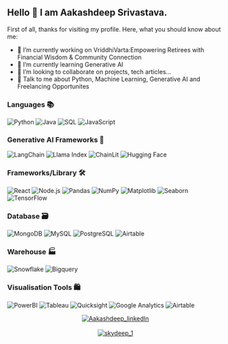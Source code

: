 ## Hello 👋 I am Aakashdeep Srivastava.
First of all, thanks for visiting my profile. Here, what you should know about me:

- 🔭 I’m currently working on VriddhiVarta:Empowering Retirees with Financial Wisdom & Community Connection
- 🌱 I’m currently learning Generative AI  
- 👯 I’m looking to collaborate on projects, tech articles... 
- 💬 Talk to me about Python, Machine Learning, Generative AI and Freelancing Opportunites

<!-- ----------- TECH STACK SECTION ------------ -->
### Languages 📚
![Python](https://img.shields.io/badge/python-3670A0?style=for-the-badge&logo=python&logoColor=ffdd54) 
![Java](https://img.shields.io/badge/java-007396?style=for-the-badge&logo=java&logoColor=white) 
![SQL](https://img.shields.io/badge/SQL-4479A1?style=for-the-badge&logo=postgresql&logoColor=white) 
![JavaScript](https://img.shields.io/badge/javascript-F7DF1E?style=for-the-badge&logo=javascript&logoColor=black) 

### Generative AI Frameworks 🤖
![LangChain](https://img.shields.io/badge/LangChain-000000?style=for-the-badge&logo=langchain&logoColor=red)
![Llama Index](https://img.shields.io/badge/Llama_Index-000000?style=for-the-badge&logo=llamaindex&logoColor=blue)
![ChainLit](https://img.shields.io/badge/ChainLit-000000?style=for-the-badge&logo=chainlit&logoColor=green)
![Hugging Face](https://img.shields.io/badge/Hugging_Face-FF9A00?style=for-the-badge&logo=huggingface&logoColor=white)

### Frameworks/Library 🛠️
![React](https://img.shields.io/badge/react-20232A?style=for-the-badge&logo=react&logoColor=61DAFB) 
![Node.js](https://img.shields.io/badge/node.js-339933?style=for-the-badge&logo=nodedotjs&logoColor=white) 
![Pandas](https://img.shields.io/badge/pandas-150458?style=for-the-badge&logo=pandas&logoColor=white) 
![NumPy](https://img.shields.io/badge/numpy-013243?style=for-the-badge&logo=numpy&logoColor=white) 
![Matplotlib](https://img.shields.io/badge/matplotlib-11557c?style=for-the-badge&logo=matplotlib&logoColor=white) 
![Seaborn](https://img.shields.io/badge/seaborn-3776AB?style=for-the-badge&logo=seaborn&logoColor=white) 
![TensorFlow](https://img.shields.io/badge/TensorFlow-FF6F00?style=for-the-badge&logo=TensorFlow&logoColor=white) 

### Database 🗃️
![MongoDB](https://img.shields.io/badge/MongoDB-47A248?style=for-the-badge&logo=mongodb&logoColor=white) 
![MySQL](https://img.shields.io/badge/mysql-%2300f.svg?style=for-the-badge&logo=mysql&logoColor=white) 
![PostgreSQL](https://img.shields.io/badge/PostgreSQL-316192?style=for-the-badge&logo=postgresql&logoColor=white) 
![Airtable](https://img.shields.io/badge/Airtable-18BFFF?style=for-the-badge&logo=airtable&logoColor=white) 

### Warehouse 🏭
![Snowflake](https://img.shields.io/badge/Snowflake-29B5E8?style=for-the-badge&logo=snowflake&logoColor=white) 
![Bigquery](https://img.shields.io/badge/BigQuery-4285F4?style=for-the-badge&logo=googlecloud&logoColor=white) 

### Visualisation Tools 🛍️
![PowerBI](https://img.shields.io/badge/PowerBI-F2C811?style=for-the-badge&logo=powerbi&logoColor=black) 
![Tableau](https://img.shields.io/badge/Tableau-E97627?style=for-the-badge&logo=tableau&logoColor=white) 
![Quicksight](https://img.shields.io/badge/Quicksight-FF9900?style=for-the-badge&logo=amazonaws&logoColor=white) 
![Google Analytics](https://img.shields.io/badge/Google_Analytics-E37400?style=for-the-badge&logo=googleanalytics&logoColor=white) 
![Airtable](https://img.shields.io/badge/Airtable-18BFFF?style=for-the-badge&logo=airtable&logoColor=white) 


<!-- ----------- CONNECT WITH ME SECTION ------------ -->
<p align="center">
<a href="https://www.linkedin.com/in/aakashdeep-1a2b3c/" target="blank"><img align="center" src="https://img.shields.io/badge/LinkedIn-0077B5?style=for-the-badge&logo=linkedin&logoColor=white" alt="Aakashdeep_linkedIn"/></a> 
<br>
<br>
<a href="https://twitter.com/skydeep_1" target="blank"><img src="https://img.shields.io/twitter/follow/skydeep_1?logo=twitter&style=for-the-badge" alt="skydeep_1" /></a>
</p>
